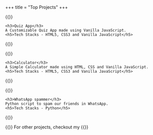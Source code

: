 +++
title = "Top Projects"
+++

{{<projects link="https://github.com/yeganathan18/Quiz-App-using-Vanilla-JavaScript">}}

    <h3>Quiz App</h3>
    A Customizable Quiz App made using Vanilla JavaScript.
    <h5>Tech Stacks - HTML5, CSS3 and Vanilla JavaScript</h5>

{{</projects>}}


{{<projects link="https://github.com/yeganathan18/Calculator-using-Vanilla-Javascript">}}

    <h3>Calculator</h3>
    A Simple Calculator made using HTML, CSS and Vanilla JavaScript.
    <h5>Tech Stacks - HTML5, CSS3 and Vanilla JavaScript</h5>

{{</projects>}}

{{<projects link="https://github.com/yeganathan18/Whatsapp-Spammer">}}

    <h3>WhatsApp spammer</h3>
    Python script to spam our friends in WhatsApp.
    <h5>Tech Stacks - Python</h5>

{{</projects>}}

<!-- {{<projects link="https://github.com/yeganathan18/Video-Background-Landing-Page">}}

    <h3>Video Background Template</h3>
    Modern Responsive Video Background Landing page using pure HTML and CSS.
    <h5>Tech Stacks - HTML5 & CSS3</h5>

{{</projects>}} -->

{{<project-footer link="https://github.com/yeganathan18">}}
    For other projects, checkout my
{{</project-footer>}}